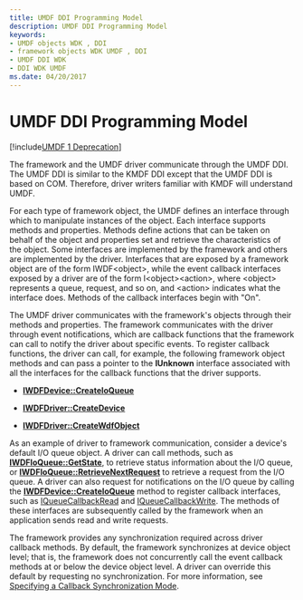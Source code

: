 ```yaml
---
title: UMDF DDI Programming Model
description: UMDF DDI Programming Model
keywords:
- UMDF objects WDK , DDI
- framework objects WDK UMDF , DDI
- UMDF DDI WDK
- DDI WDK UMDF
ms.date: 04/20/2017
---
```


# UMDF DDI Programming Model


[!include[UMDF 1 Deprecation](../includes/umdf-1-deprecation.md)]

The framework and the UMDF driver communicate through the UMDF DDI. The UMDF DDI is similar to the KMDF DDI except that the UMDF DDI is based on COM. Therefore, driver writers familiar with KMDF will understand UMDF.

For each type of framework object, the UMDF defines an interface through which to manipulate instances of the object. Each interface supports methods and properties. Methods define actions that can be taken on behalf of the object and properties set and retrieve the characteristics of the object. Some interfaces are implemented by the framework and others are implemented by the driver. Interfaces that are exposed by a framework object are of the form IWDF&lt;object&gt;, while the event callback interfaces exposed by a driver are of the form I&lt;object&gt;&lt;action&gt;, where &lt;object&gt; represents a queue, request, and so on, and &lt;action&gt; indicates what the interface does. Methods of the callback interfaces begin with "On".

The UMDF driver communicates with the framework's objects through their methods and properties. The framework communicates with the driver through event notifications, which are callback functions that the framework can call to notify the driver about specific events. To register callback functions, the driver can call, for example, the following framework object methods and can pass a pointer to the **IUnknown** interface associated with all the interfaces for the callback functions that the driver supports.

-   [**IWDFDevice::CreateIoQueue**](/windows-hardware/drivers/ddi/wudfddi/nf-wudfddi-iwdfdevice-createioqueue)

-   [**IWDFDriver::CreateDevice**](/windows-hardware/drivers/ddi/wudfddi/nf-wudfddi-iwdfdriver-createdevice)

-   [**IWDFDriver::CreateWdfObject**](/windows-hardware/drivers/ddi/wudfddi/nf-wudfddi-iwdfdriver-createwdfobject)

As an example of driver to framework communication, consider a device's default I/O queue object. A driver can call methods, such as [**IWDFIoQueue::GetState**](/windows-hardware/drivers/ddi/wudfddi/nf-wudfddi-iwdfioqueue-getstate), to retrieve status information about the I/O queue, or [**IWDFIoQueue::RetrieveNextRequest**](/windows-hardware/drivers/ddi/wudfddi/nf-wudfddi-iwdfioqueue-retrievenextrequest) to retrieve a request from the I/O queue. A driver can also request for notifications on the I/O queue by calling the [**IWDFDevice::CreateIoQueue**](/windows-hardware/drivers/ddi/wudfddi/nf-wudfddi-iwdfdevice-createioqueue) method to register callback interfaces, such as [IQueueCallbackRead](/windows-hardware/drivers/ddi/wudfddi/nn-wudfddi-iqueuecallbackread) and [IQueueCallbackWrite](/windows-hardware/drivers/ddi/wudfddi/nn-wudfddi-iqueuecallbackwrite). The methods of these interfaces are subsequently called by the framework when an application sends read and write requests.

The framework provides any synchronization required across driver callback methods. By default, the framework synchronizes at device object level; that is, the framework does not concurrently call the event callback methods at or below the device object level. A driver can override this default by requesting no synchronization. For more information, see [Specifying a Callback Synchronization Mode](specifying-a-callback-synchronization-mode.md).

 

